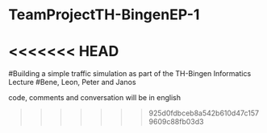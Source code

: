 # TeamProjectTH-BingenEP-1

<<<<<<< HEAD
=======
#Building a simple traffic simulation as part of the TH-Bingen Informatics Lecture
#Bene, Leon, Peter and Janos

code, comments and conversation will be in english
>>>>>>> 925d0fdbceb8a542b610d47c1579609c88fb03d3
